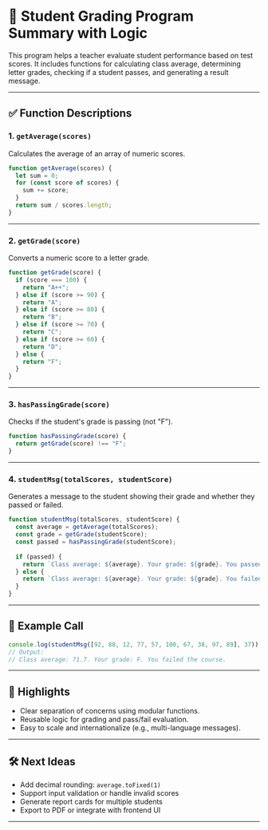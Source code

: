 
# 📘 Student Grading Program Summary with Logic

This program helps a teacher evaluate student performance based on test scores. It includes functions for calculating class average, determining letter grades, checking if a student passes, and generating a result message.

---

## ✅ Function Descriptions

### 1. `getAverage(scores)`
Calculates the average of an array of numeric scores.

```javascript
function getAverage(scores) {
  let sum = 0;
  for (const score of scores) {
    sum += score;
  }
  return sum / scores.length;
}
```

---

### 2. `getGrade(score)`
Converts a numeric score to a letter grade.

```javascript
function getGrade(score) {
  if (score === 100) {
    return "A++";
  } else if (score >= 90) {
    return "A";
  } else if (score >= 80) {
    return "B";
  } else if (score >= 70) {
    return "C";
  } else if (score >= 60) {
    return "D";
  } else {
    return "F";
  }
}
```

---

### 3. `hasPassingGrade(score)`
Checks if the student's grade is passing (not "F").

```javascript
function hasPassingGrade(score) {
  return getGrade(score) !== "F";
}
```

---

### 4. `studentMsg(totalScores, studentScore)`
Generates a message to the student showing their grade and whether they passed or failed.

```javascript
function studentMsg(totalScores, studentScore) {
  const average = getAverage(totalScores);
  const grade = getGrade(studentScore);
  const passed = hasPassingGrade(studentScore);
  
  if (passed) {
    return `Class average: ${average}. Your grade: ${grade}. You passed the course.`;
  } else {
    return `Class average: ${average}. Your grade: ${grade}. You failed the course.`;
  }
}
```

---

## 🧪 Example Call

```javascript
console.log(studentMsg([92, 88, 12, 77, 57, 100, 67, 38, 97, 89], 37));
// Output:
// Class average: 71.7. Your grade: F. You failed the course.
```

---

## 🧠 Highlights

- Clear separation of concerns using modular functions.
- Reusable logic for grading and pass/fail evaluation.
- Easy to scale and internationalize (e.g., multi-language messages).

---

## 🛠️ Next Ideas

- Add decimal rounding: `average.toFixed(1)`
- Support input validation or handle invalid scores
- Generate report cards for multiple students
- Export to PDF or integrate with frontend UI

---
